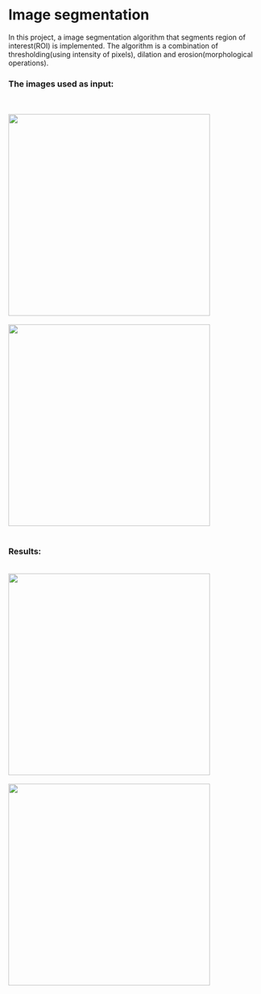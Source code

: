 <h1>Image segmentation</h1>

In this project, a image segmentation algorithm that segments region of interest(ROI) is implemented. The algorithm is a combination of thresholding(using intensity of pixels), dilation and erosion(morphological operations).
<br>

<h3>The images used as input:</h3>
<br>
<br><img align="center" width="400" height="400" src="./results/flower.png"><br>
<br><img align="center" width="400" height="400" src="./results/statue.png"><br>
<br>
<h3>Results:</h3>
<br><img align="center" width="400" height="400" src="./results/flower_result.png"><br>
<br><img align="center" width="400" height="400" src="./results/statue_result.png"><br>
